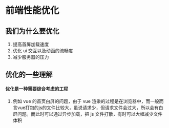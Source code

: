# 前端性能优化
## 我们为什么要优化
1. 提高首屏加载速度
2. 优化 ui 交互以及动画的流畅度
3. 减少服务器的压力

## 优化的一些理解
#### 优化是一种需要综合考虑的工程
1. 例如 vue 的首页白屏的问题，由于 vue 渲染的过程是在浏览器中，而一般而言vue打包的js的文件比较大，虽说请求少，但请求文件会过大，所以会有白屏问题。而此时可以通过异步加载，把 js 文件打散，有时可以大幅减少文件体积

